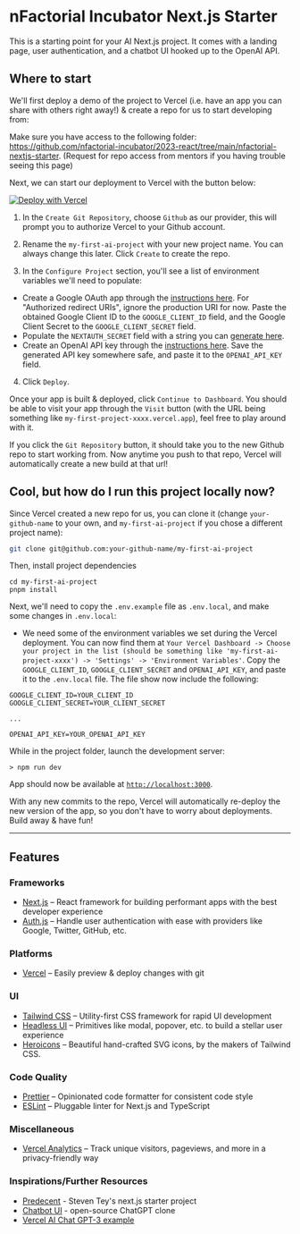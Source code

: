 # nFactorial Incubator Next.js Starter

This is a starting point for your AI Next.js project. It comes with a landing page, user authentication, and a chatbot UI hooked up to the OpenAI API.

## Where to start

We'll first deploy a demo of the project to Vercel (i.e. have an app you can share with others right away!) & create a repo for us to start developing from:

Make sure you have access to the following folder: https://github.com/nfactorial-incubator/2023-react/tree/main/nfactorial-nextjs-starter. (Request for repo access from mentors if you having trouble seeing this page)

Next, we can start our deployment to Vercel with the button below:

[![Deploy with Vercel](https://vercel.com/button)](https://vercel.com/new/clone?repository-url=https%3A%2F%2Fgithub.com%2Fnfactorial-incubator%2F2023-react%2Ftree%2Fmain%2Fnfactorial-nextjs-starter&env=GOOGLE_CLIENT_ID,GOOGLE_CLIENT_SECRET,NEXTAUTH_SECRET,OPENAI_API_KEY&envDescription=Look%20into%20the%20README%20or%20the%20'Learn%20More'%20to%20learn%20what%20to%20populate%20the%20values%20with.&envLink=https%3A%2F%2Fgithub.com%2Fnfactorial-incubator%2F2023-react%2Fblob%2Fmain%2Fnfactorial-nextjs-starter%2F.env.example&project-name=my-first-ai-project&repository-name=my-first-ai-project)

1) In the `Create Git Repository`, choose `Github` as our provider, this will prompt you to authorize Vercel to your Github account.

2) Rename the `my-first-ai-project` with your new project name. You can always change this later. Click `Create` to create the repo.

3) In the `Configure Project` section, you'll see a list of environment variables we'll need to populate:

* Create a Google OAuth app through the [instructions here](https://refine.dev/blog/nextauth-google-github-authentication-nextjs/#for-googleprovider-make-sure-you-have-a-google-account). For "Authorized redirect URIs", ignore the production URI for now. Paste the obtained Google Client ID to the `GOOGLE_CLIENT_ID` field, and the Google Client Secret to the `GOOGLE_CLIENT_SECRET` field.
* Populate the `NEXTAUTH_SECRET` field with a string you can [generate here](https://generate-secret.vercel.app/32).
* Create an OpenAI API key through the [instructions here](https://www.howtogeek.com/885918/how-to-get-an-openai-api-key/). Save the generated API key somewhere safe, and paste it to the `OPENAI_API_KEY` field.

4) Click `Deploy`.

Once your app is built & deployed, click `Continue to Dashboard`. You should be able to visit your app through the `Visit` button (with the URL being something like `my-first-project-xxxx.vercel.app`), feel free to play around with it.

If you click the `Git Repository` button, it should take you to the new Github repo to start working from. Now anytime you push to that repo, Vercel will automatically create a new build at that url!

## Cool, but how do I run this project locally now?

Since Vercel created a new repo for us, you can clone it (change `your-github-name` to your own, and `my-first-ai-project` if you chose a different project name):
```bash
git clone git@github.com:your-github-name/my-first-ai-project
```
Then, install project dependencies
```
cd my-first-ai-project
pnpm install
```

Next, we'll need to copy the `.env.example` file as `.env.local`, and make some changes in `.env.local`:

* We need some of the environment variables we set during the Vercel deployment. You can now find them at `Your Vercel Dashboard -> Choose your project in the list (should be something like 'my-first-ai-project-xxxx') -> 'Settings' -> 'Environment Variables'`. Copy the `GOOGLE_CLIENT_ID`, `GOOGLE_CLIENT_SECRET` and `OPENAI_API_KEY`, and paste it to the `.env.local` file. The file show now include the following:
```
GOOGLE_CLIENT_ID=YOUR_CLIENT_ID
GOOGLE_CLIENT_SECRET=YOUR_CLIENT_SECRET

...

OPENAI_API_KEY=YOUR_OPENAI_API_KEY
```

While in the project folder, launch the development server:
```
> npm run dev
```
App should now be available at [`http://localhost:3000`](http://localhost:3000).

With any new commits to the repo, Vercel will automatically re-deploy the new version of the app, so you don't have to worry about deployments. Build away & have fun!

***

## Features

### Frameworks

- [Next.js](https://nextjs.org/) – React framework for building performant apps with the best developer experience
- [Auth.js](https://authjs.dev/) – Handle user authentication with ease with providers like Google, Twitter, GitHub, etc.

### Platforms

- [Vercel](https://vercel.com/) – Easily preview & deploy changes with git

### UI

- [Tailwind CSS](https://tailwindcss.com/) – Utility-first CSS framework for rapid UI development
- [Headless UI](https://headlessui.com/) – Primitives like modal, popover, etc. to build a stellar user experience
- [Heroicons](https://heroicons.com/) – Beautiful hand-crafted SVG icons, by the makers of Tailwind CSS.

### Code Quality

- [Prettier](https://prettier.io/) – Opinionated code formatter for consistent code style
- [ESLint](https://eslint.org/) – Pluggable linter for Next.js and TypeScript

### Miscellaneous

- [Vercel Analytics](https://vercel.com/analytics) – Track unique visitors, pageviews, and more in a privacy-friendly way

### Inspirations/Further Resources

- [Predecent](https://github.com/steven-tey/precedent/) - Steven Tey's next.js starter project
- [Chatbot UI](https://chatbotui.com/) - open-source ChatGPT clone
- [Vercel AI Chat GPT-3 example](https://github.com/vercel/examples/tree/main/solutions/ai-chatgpt)